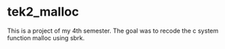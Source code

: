 # tek2_malloc

This is a project of my 4th semester.
The goal was to recode the c system function malloc using sbrk.